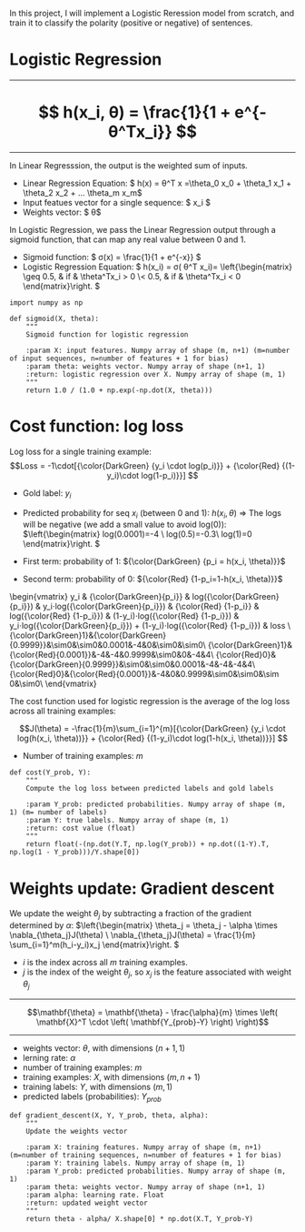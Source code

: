 In this project, I will implement a Logistic Reression model from scratch, and train it to classify the polarity (positive or negative) of sentences.


# Logistic Regression

---

# $$ h(x_i, θ) = \frac{1}{1 + e^{-θ^Tx_i}}  $$

---


In Linear Regresssion, the output is the weighted sum of inputs.
*   Linear Regression Equation: $ h(x) = θ^T x =\theta_0 x_0 + \theta_1 x_1 +
\theta_2 x_2 + ... \theta_m x_m$
*   Input featues vector for a single sequence: $ x_i $
*   Weights vector: $ θ$

In Logistic Regression, we pass the Linear Regression output through a sigmoid
function, that can map any real value between 0 and 1.
*   Sigmoid function: $ σ(x) = \frac{1}{1 + e^{-x}}  $
*   Logistic Regression Equation: $ h(x_i) = σ( θ^T x_i)= \left\{\begin{matrix}
 \geq 0.5, & if & \theta^Tx_i > 0
 \\< 0.5, & if & \theta^Tx_i <  0
\end{matrix}\right. $






```{.python .input  n=2}
import numpy as np

def sigmoid(X, theta):
    """
    Sigmoid function for logistic regression

    :param X: input features. Numpy array of shape (m, n+1) (m=number of input sequences, n=number of features + 1 for bias)
    :param theta: weights vector. Numpy array of shape (n+1, 1)
    :return: logistic regression over X. Numpy array of shape (m, 1)
    """
    return 1.0 / (1.0 + np.exp(-np.dot(X, theta)))
```

# Cost function: log loss

Log loss for a single training example:
$$Loss = -1\cdot[{\color{DarkGreen} {y_i \cdot log(p_i)}} + {\color{Red}
{(1-y_i)\cdot log(1-p_i)}}] $$
* Gold label: $y_i$
* Predicted probability for seq $x_i$ (between 0 and 1): $h(x_i, θ)$ => The logs
will be negative (we add a small value to avoid log(0)):
$\left\{\begin{matrix} log(0.0001)=-4 \\
 log(0.5)=-0.3\\
 log(1)=0
\end{matrix}\right. $

* First term: probability of 1: ${\color{DarkGreen} {p_i = h(x_i, \theta)}}$
* Second term: probability of 0: ${\color{Red} {1-p_i=1-h(x_i, \theta)}}$


\begin{vmatrix}
 y_i &
 {\color{DarkGreen}{p_i}} &
 log({\color{DarkGreen}{p_i}}) &
 y_i⋅log({\color{DarkGreen}{p_i}}) &
 {\color{Red} {1-p_i}} &
 log({\color{Red} {1-p_i}}) &
 (1-y_i)⋅log({\color{Red} {1-p_i}}) &
 y_i⋅log({\color{DarkGreen}{p_i}}) + (1-y_i)⋅log({\color{Red} {1-p_i}}) &
 loss   \\
{\color{DarkGreen}1}&{\color{DarkGreen}{0.9999}}&\sim0&\sim0&0.0001&-4&0&\sim0&\sim0\\
{\color{DarkGreen}1}&{\color{Red}{0.0001}}&-4&-4&0.9999&\sim0&0&-4&4\\
{\color{Red}0}&{\color{DarkGreen}{0.9999}}&\sim0&\sim0&0.0001&-4&-4&-4&4\\
{\color{Red}0}&{\color{Red}{0.0001}}&-4&0&0.9999&\sim0&\sim0&\sim
0&\sim0\\
\end{vmatrix}


The cost function used for logistic regression is the average of the log loss
across all training examples:

$$J(\theta) = -\frac{1}{m}\sum_{i=1}^{m}[{\color{DarkGreen} {y_i \cdot
log(h(x_i, \theta))}} + {\color{Red} {(1-y_i)\cdot log(1-h(x_i, \theta))}}] $$
* Number of training examples: $m$

```{.python .input  n=3}
def cost(Y_prob, Y):
    """
    Compute the log loss between predicted labels and gold labels

    :param Y_prob: predicted probabilities. Numpy array of shape (m, 1) (m= number of labels)
    :param Y: true labels. Numpy array of shape (m, 1)
    :return: cost value (float)
    """
    return float(-(np.dot(Y.T, np.log(Y_prob)) + np.dot((1-Y).T, np.log(1 - Y_prob)))/Y.shape[0])

```

# Weights update: Gradient descent

We update the weight $\theta_j$ by subtracting a fraction of the gradient
determined by $\alpha$: $\left\{\begin{matrix}
\theta_j = \theta_j - \alpha \times \nabla_{\theta_j}J(\theta) \\
\nabla_{\theta_j}J(\theta) = \frac{1}{m} \sum_{i=1}^m(h_i-y_i)x_j
\end{matrix}\right. $
* $i$ is the index across all $m$ training examples.
* $j$ is the index of the weight $\theta_j$, so $x_j$ is the feature associated
with weight $\theta_j$

---
$$\mathbf{\theta} = \mathbf{\theta} - \frac{\alpha}{m} \times \left(
\mathbf{X}^T \cdot \left( \mathbf{Y_{prob}-Y} \right) \right)$$

---

* weights vector: $θ$, with dimensions $(n+1, 1)$
* lerning rate: $α$
* number of training examples: $m$
* training examples: $X$, with dimensions $(m, n+1)$
* training labels: $Y$, with dimensions $(m, 1)$
* predicted labels (probabilities): $Y_{prob}$

```{.python .input  n=4}
def gradient_descent(X, Y, Y_prob, theta, alpha):
    """
    Update the weights vector

    :param X: training features. Numpy array of shape (m, n+1) (m=number of training sequences, n=number of features + 1 for bias)
    :param Y: training labels. Numpy array of shape (m, 1)
    :param Y_prob: predicted probabilities. Numpy array of shape (m, 1)
    :param theta: weights vector. Numpy array of shape (n+1, 1)
    :param alpha: learning rate. Float
    :return: updated weight vector
    """
    return theta - alpha/ X.shape[0] * np.dot(X.T, Y_prob-Y)
```
